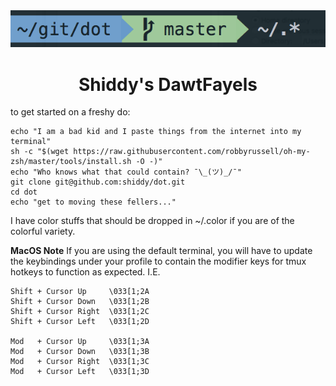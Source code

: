 <div align="center">
  <a href="https://github.com/posquit0/dotfiles" title="Shiddy's DawtFayels">
    <img alt="Shiddy's dotfiles" src="https://raw.githubusercontent.com/shiddy/dot/master/dawtimg.png?token=ADq2K9r11OARwOZ-caLO-FfmzlH-MvUZks5bNTOdwA%3D%3D"/>
  </a>
  <br/>
  <h1>Shiddy's DawtFayels</h1>
</div>

to get started on a freshy do:

    echo "I am a bad kid and I paste things from the internet into my terminal"
    sh -c "$(wget https://raw.githubusercontent.com/robbyrussell/oh-my-zsh/master/tools/install.sh -O -)"
    echo "Who knows what that could contain? ¯\_(ツ)_/¯"
    git clone git@github.com:shiddy/dot.git
    cd dot
    echo "get to moving these fellers..."

I have color stuffs that should be dropped in ~/.color if you are of the colorful variety.


**MacOS Note**
If you are using the default terminal, you will have to update the keybindings under your profile to contain the modifier keys for tmux hotkeys to function as expected. I.E.

```
Shift + Cursor Up     \033[1;2A
Shift + Cursor Down   \033[1;2B
Shift + Cursor Right  \033[1;2C
Shift + Cursor Left   \033[1;2D

Mod   + Cursor Up     \033[1;3A
Mod   + Cursor Down   \033[1;3B
Mod   + Cursor Right  \033[1;3C
Mod   + Cursor Left   \033[1;3D
```

